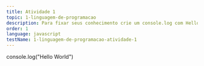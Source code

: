 ```yaml
---
title: Atividade 1
topic: 1-linguagem-de-programacao
description: Para fixar seus conhecimento crie um console.log com Hello World, semelhante ao que ja tem escrito.
order: 1
language: javascript
testName: 1-linguagem-de-programacao-atividade-1
---
```

console.log("Hello World")
